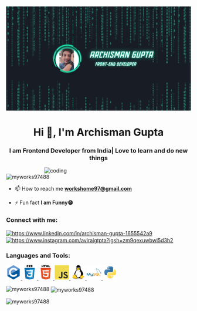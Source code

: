 ![logo](https://github.com/Myworks97488/Myworks97488/blob/main/ggggg.png)
<h1 align="center">Hi 👋, I'm Archisman Gupta</h1>
<h3 align="center">I am Frontend Developer from India| Love to learn and do new things</h3>
<img align="right" alt="coding"width="400"src="https://www.youtube.com/redirect?event=video_description&redir_token=QUFFLUhqa0tTNUx2Yk9IMGJzWENNY0lxQ2tGVllLbFdPQXxBQ3Jtc0tsYlpwOVg4RXdpUGJwN1Y2ckM5cjFMTjBCX08wREd5UmxlQjFKVjh5eWhuellZMFVXSDVhR3NsTWJ6UjF4TU51VHhnbGtTN3lBak0yeVFsNDgyeExZTEk2Zk5HLVdxcWU1VlpSUUQ3MlFPU3JfbEpzRQ&q=https%3A%2F%2Fuser-images.githubusercontent.com%2F55389276%2F140866485-8fb1c876-9a8f-4d6a-98dc-08c4981eaf70.gif&v=HD4cnRuSGN0">

<p align="left"> <img src="https://komarev.com/ghpvc/?username=myworks97488&label=Profile%20views&color=0e75b6&style=flat" alt="myworks97488" /> </p>

- 📫 How to reach me **workshome97@gmail.com**

- ⚡ Fun fact **I am Funny😁**

<h3 align="left">Connect with me:</h3>
<p align="left">
<a href="https://linkedin.com/in/https://www.linkedin.com/in/archisman-gupta-1655542a9" target="blank"><img align="center" src="https://raw.githubusercontent.com/rahuldkjain/github-profile-readme-generator/master/src/images/icons/Social/linked-in-alt.svg" alt="https://www.linkedin.com/in/archisman-gupta-1655542a9" height="30" width="40" /></a>
<a href="https://instagram.com/https://www.instagram.com/avirajgtpta?igsh=zm9qexuwbwl5d3h2" target="blank"><img align="center" src="https://raw.githubusercontent.com/rahuldkjain/github-profile-readme-generator/master/src/images/icons/Social/instagram.svg" alt="https://www.instagram.com/avirajgtpta?igsh=zm9qexuwbwl5d3h2" height="30" width="40" /></a>
</p>

<h3 align="left">Languages and Tools:</h3>
<p align="left"> <a href="https://www.cprogramming.com/" target="_blank" rel="noreferrer"> <img src="https://raw.githubusercontent.com/devicons/devicon/master/icons/c/c-original.svg" alt="c" width="40" height="40"/> </a> <a href="https://www.w3schools.com/css/" target="_blank" rel="noreferrer"> <img src="https://raw.githubusercontent.com/devicons/devicon/master/icons/css3/css3-original-wordmark.svg" alt="css3" width="40" height="40"/> </a> <a href="https://www.w3.org/html/" target="_blank" rel="noreferrer"> <img src="https://raw.githubusercontent.com/devicons/devicon/master/icons/html5/html5-original-wordmark.svg" alt="html5" width="40" height="40"/> </a> <a href="https://developer.mozilla.org/en-US/docs/Web/JavaScript" target="_blank" rel="noreferrer"> <img src="https://raw.githubusercontent.com/devicons/devicon/master/icons/javascript/javascript-original.svg" alt="javascript" width="40" height="40"/> </a> <a href="https://www.linux.org/" target="_blank" rel="noreferrer"> <img src="https://raw.githubusercontent.com/devicons/devicon/master/icons/linux/linux-original.svg" alt="linux" width="40" height="40"/> </a> <a href="https://www.mysql.com/" target="_blank" rel="noreferrer"> <img src="https://raw.githubusercontent.com/devicons/devicon/master/icons/mysql/mysql-original-wordmark.svg" alt="mysql" width="40" height="40"/> </a> <a href="https://www.python.org" target="_blank" rel="noreferrer"> <img src="https://raw.githubusercontent.com/devicons/devicon/master/icons/python/python-original.svg" alt="python" width="40" height="40"/> </a> </p>

<p><img align="left" src="https://github-readme-stats.vercel.app/api/top-langs?username=myworks97488&show_icons=true&locale=en&layout=compact" alt="myworks97488" /></p>

<p>&nbsp;<img align="center" src="https://github-readme-stats.vercel.app/api?username=myworks97488&show_icons=true&locale=en" alt="myworks97488" /></p>

<p><img align="center" src="https://github-readme-streak-stats.herokuapp.com/?user=myworks97488&" alt="myworks97488" /></p>

